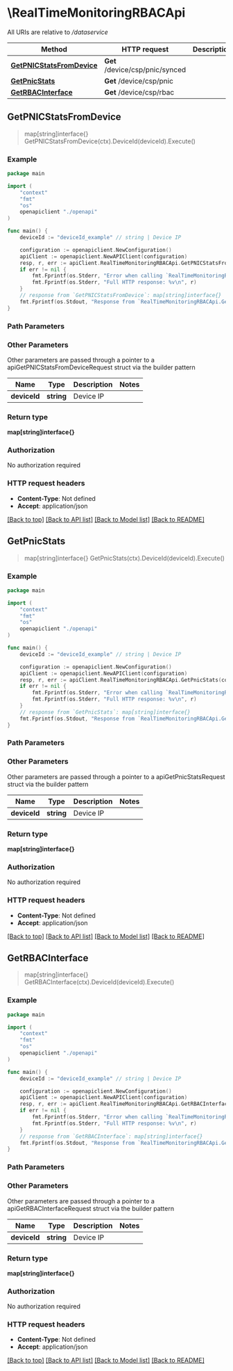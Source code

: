 # \RealTimeMonitoringRBACApi

All URIs are relative to */dataservice*

Method | HTTP request | Description
------------- | ------------- | -------------
[**GetPNICStatsFromDevice**](RealTimeMonitoringRBACApi.md#GetPNICStatsFromDevice) | **Get** /device/csp/pnic/synced | 
[**GetPnicStats**](RealTimeMonitoringRBACApi.md#GetPnicStats) | **Get** /device/csp/pnic | 
[**GetRBACInterface**](RealTimeMonitoringRBACApi.md#GetRBACInterface) | **Get** /device/csp/rbac | 



## GetPNICStatsFromDevice

> map[string]interface{} GetPNICStatsFromDevice(ctx).DeviceId(deviceId).Execute()





### Example

```go
package main

import (
    "context"
    "fmt"
    "os"
    openapiclient "./openapi"
)

func main() {
    deviceId := "deviceId_example" // string | Device IP

    configuration := openapiclient.NewConfiguration()
    apiClient := openapiclient.NewAPIClient(configuration)
    resp, r, err := apiClient.RealTimeMonitoringRBACApi.GetPNICStatsFromDevice(context.Background()).DeviceId(deviceId).Execute()
    if err != nil {
        fmt.Fprintf(os.Stderr, "Error when calling `RealTimeMonitoringRBACApi.GetPNICStatsFromDevice``: %v\n", err)
        fmt.Fprintf(os.Stderr, "Full HTTP response: %v\n", r)
    }
    // response from `GetPNICStatsFromDevice`: map[string]interface{}
    fmt.Fprintf(os.Stdout, "Response from `RealTimeMonitoringRBACApi.GetPNICStatsFromDevice`: %v\n", resp)
}
```

### Path Parameters



### Other Parameters

Other parameters are passed through a pointer to a apiGetPNICStatsFromDeviceRequest struct via the builder pattern


Name | Type | Description  | Notes
------------- | ------------- | ------------- | -------------
 **deviceId** | **string** | Device IP | 

### Return type

**map[string]interface{}**

### Authorization

No authorization required

### HTTP request headers

- **Content-Type**: Not defined
- **Accept**: application/json

[[Back to top]](#) [[Back to API list]](../README.md#documentation-for-api-endpoints)
[[Back to Model list]](../README.md#documentation-for-models)
[[Back to README]](../README.md)


## GetPnicStats

> map[string]interface{} GetPnicStats(ctx).DeviceId(deviceId).Execute()





### Example

```go
package main

import (
    "context"
    "fmt"
    "os"
    openapiclient "./openapi"
)

func main() {
    deviceId := "deviceId_example" // string | Device IP

    configuration := openapiclient.NewConfiguration()
    apiClient := openapiclient.NewAPIClient(configuration)
    resp, r, err := apiClient.RealTimeMonitoringRBACApi.GetPnicStats(context.Background()).DeviceId(deviceId).Execute()
    if err != nil {
        fmt.Fprintf(os.Stderr, "Error when calling `RealTimeMonitoringRBACApi.GetPnicStats``: %v\n", err)
        fmt.Fprintf(os.Stderr, "Full HTTP response: %v\n", r)
    }
    // response from `GetPnicStats`: map[string]interface{}
    fmt.Fprintf(os.Stdout, "Response from `RealTimeMonitoringRBACApi.GetPnicStats`: %v\n", resp)
}
```

### Path Parameters



### Other Parameters

Other parameters are passed through a pointer to a apiGetPnicStatsRequest struct via the builder pattern


Name | Type | Description  | Notes
------------- | ------------- | ------------- | -------------
 **deviceId** | **string** | Device IP | 

### Return type

**map[string]interface{}**

### Authorization

No authorization required

### HTTP request headers

- **Content-Type**: Not defined
- **Accept**: application/json

[[Back to top]](#) [[Back to API list]](../README.md#documentation-for-api-endpoints)
[[Back to Model list]](../README.md#documentation-for-models)
[[Back to README]](../README.md)


## GetRBACInterface

> map[string]interface{} GetRBACInterface(ctx).DeviceId(deviceId).Execute()





### Example

```go
package main

import (
    "context"
    "fmt"
    "os"
    openapiclient "./openapi"
)

func main() {
    deviceId := "deviceId_example" // string | Device IP

    configuration := openapiclient.NewConfiguration()
    apiClient := openapiclient.NewAPIClient(configuration)
    resp, r, err := apiClient.RealTimeMonitoringRBACApi.GetRBACInterface(context.Background()).DeviceId(deviceId).Execute()
    if err != nil {
        fmt.Fprintf(os.Stderr, "Error when calling `RealTimeMonitoringRBACApi.GetRBACInterface``: %v\n", err)
        fmt.Fprintf(os.Stderr, "Full HTTP response: %v\n", r)
    }
    // response from `GetRBACInterface`: map[string]interface{}
    fmt.Fprintf(os.Stdout, "Response from `RealTimeMonitoringRBACApi.GetRBACInterface`: %v\n", resp)
}
```

### Path Parameters



### Other Parameters

Other parameters are passed through a pointer to a apiGetRBACInterfaceRequest struct via the builder pattern


Name | Type | Description  | Notes
------------- | ------------- | ------------- | -------------
 **deviceId** | **string** | Device IP | 

### Return type

**map[string]interface{}**

### Authorization

No authorization required

### HTTP request headers

- **Content-Type**: Not defined
- **Accept**: application/json

[[Back to top]](#) [[Back to API list]](../README.md#documentation-for-api-endpoints)
[[Back to Model list]](../README.md#documentation-for-models)
[[Back to README]](../README.md)

